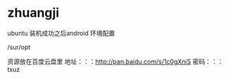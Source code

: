 zhuangji
========

ubuntu 装机成功之后android 环境配置

<!--默认安装路径是-->
/sur/opt

资源放在百度云盘里
地址：：：http://pan.baidu.com/s/1c0gXniS
密码：：：txuz
